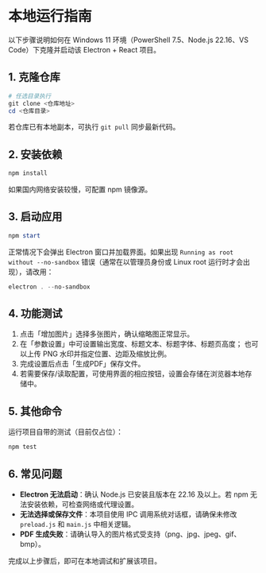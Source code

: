 # 本地运行指南

以下步骤说明如何在 Windows 11 环境（PowerShell 7.5、Node.js 22.16、VS Code）下克隆并启动该 Electron + React 项目。

## 1. 克隆仓库

```powershell
# 任选目录执行
git clone <仓库地址>
cd <仓库目录>
```
若仓库已有本地副本，可执行 `git pull` 同步最新代码。

## 2. 安装依赖

```powershell
npm install
```

如果国内网络安装较慢，可配置 npm 镜像源。

## 3. 启动应用

```powershell
npm start
```

正常情况下会弹出 Electron 窗口并加载界面。如果出现 `Running as root without --no-sandbox` 错误（通常在以管理员身份或 Linux root 运行时才会出现），请改用：

```powershell
electron . --no-sandbox
```

## 4. 功能测试

1. 点击「增加图片」选择多张图片，确认缩略图正常显示。
2. 在「参数设置」中可设置输出宽度、标题文本、标题字体、标题页高度；
   也可以上传 PNG 水印并指定位置、边距及缩放比例。
3. 完成设置后点击「生成PDF」保存文件。
4. 若需要保存/读取配置，可使用界面的相应按钮，设置会存储在浏览器本地存储中。

## 5. 其他命令

运行项目自带的测试（目前仅占位）：

```powershell
npm test
```

## 6. 常见问题

- **Electron 无法启动**：确认 Node.js 已安装且版本在 22.16 及以上。若 npm 无法安装依赖，可检查网络或代理设置。
- **无法选择或保存文件**：本项目使用 IPC 调用系统对话框，请确保未修改 `preload.js` 和 `main.js` 中相关逻辑。
- **PDF 生成失败**：请确认导入的图片格式受支持（png、jpg、jpeg、gif、bmp）。

完成以上步骤后，即可在本地调试和扩展该项目。
